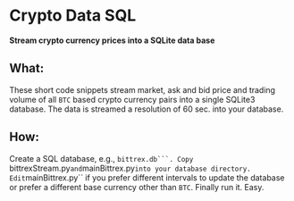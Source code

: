 # Crypto Data SQL

**Stream crypto currency prices into a SQLite data base**

## What:
These short code snippets stream market, ask and bid price and trading volume of all ``BTC`` based crypto currency pairs into a single SQLite3 database.
The data is streamed a resolution of 60 sec. into your database.

## How:
Create a SQL database, e.g., ``bittrex.db```. Copy ``bittrexStream.py`` and ``mainBittrex.py`` into your database directory. Edit ``mainBittrex.py`` if you prefer different
intervals to update the database or prefer a different base currency other than ```BTC```.
Finally run it. Easy.

